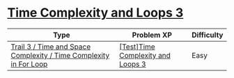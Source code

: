 # [Time Complexity and Loops 3](https://www.codetree.ai/trails/complete/curated-cards/test-time-complexity-and-for-loop-3)

|Type|Problem XP|Difficulty|
|---|---|---|
|[Trail 3 / Time and Space Complexity / Time Complexity in For Loop](https://www.codetree.ai/trail-info/novice-high/)|[[Test]Time Complexity and Loops 3](https://www.codetree.ai/trails/complete/curated-cards/test-time-complexity-and-for-loop-3/)|Easy|

